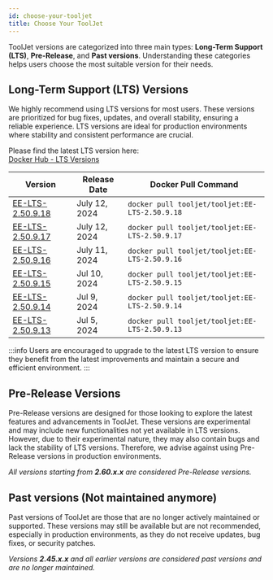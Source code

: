 ```yaml
---
id: choose-your-tooljet
title: Choose Your ToolJet
---
```


ToolJet versions are categorized into three main types: **Long-Term Support (LTS)**,  **Pre-Release**, and **Past versions**. Understanding these categories helps users choose the most suitable version for their needs.

## Long-Term Support (LTS) Versions

We highly recommend using LTS versions for most users. These versions are prioritized for bug fixes, updates, and overall stability, ensuring a reliable experience. LTS versions are ideal for production environments where stability and consistent performance are crucial.

Please find the latest LTS version here: <br/>
[Docker Hub - LTS Versions](https://hub.docker.com/layers/tooljet/tooljet/EE-LTS-latest/images/sha256-14b250f73fedd9b9b57064e718713bc74e5234d2446e0b3acf51b73ee0aff397?context=explore) 

| Version | Release Date | Docker Pull Command |
|---------|--------------|----------------------|
| [EE-LTS-2.50.9.18](https://hub.docker.com/layers/tooljet/tooljet/EE-LTS-2.50.9.18/images/sha256-f95c0d05a2d8b8bd3ab515e223fb04ca74a0d9a71e500cddc480e6513ac7aaf2?context=explore) | July 12, 2024 | `docker pull tooljet/tooljet:EE-LTS-2.50.9.18` |
| [EE-LTS-2.50.9.17](https://hub.docker.com/layers/tooljet/tooljet/EE-LTS-2.50.9.17/images/sha256-bf55f47ec955dcb62e93645582dadd60f7b20bec7e435a0921a9b47e03a0530b?context=explore) | July 12, 2024 | `docker pull tooljet/tooljet:EE-LTS-2.50.9.17` |
| [EE-LTS-2.50.9.16](https://hub.docker.com/layers/tooljet/tooljet/EE-LTS-2.50.9.16/images/sha256-89d86e778458f5dfc2c43f5221a584fd9b48d8dc590f2bded2f287ba9c0addd1?context=explore) | July 11, 2024 | `docker pull tooljet/tooljet:EE-LTS-2.50.9.16` |
| [EE-LTS-2.50.9.15](https://hub.docker.com/layers/tooljet/tooljet/EE-LTS-2.50.9.15/images/sha256-a3b12a843a2e06485816d4d3c6595638c01084e03bee24367345e80a048ea90b?context=explore) | Jul 10, 2024 | `docker pull tooljet/tooljet:EE-LTS-2.50.9.15` |
| [EE-LTS-2.50.9.14](https://hub.docker.com/layers/tooljet/tooljet/EE-LTS-2.50.9.14/images/sha256-9615be8e9e827883d0ca49be4e705fe87ade54e274069626745566b4ead959b4?context=explore) | Jul 9, 2024 | `docker pull tooljet/tooljet:EE-LTS-2.50.9.14` |
| [EE-LTS-2.50.9.13](https://hub.docker.com/layers/tooljet/tooljet/EE-LTS-2.50.9.13/images/sha256-f3d21f51a389c5f2e907e95c59cb12e1129a6fc6b5f1c11ec1e6e27ec21dad90?context=explore) | Jul 5, 2024 | `docker pull tooljet/tooljet:EE-LTS-2.50.9.13` |

:::info
Users are encouraged to upgrade to the latest LTS version to ensure they benefit from the latest improvements and maintain a secure and efficient environment. 
:::

## Pre-Release Versions

Pre-Release versions are designed for those looking to explore the latest features and advancements in ToolJet. These versions are experimental and may include new functionalities not yet available in LTS versions. However, due to their experimental nature, they may also contain bugs and lack the stability of LTS versions. Therefore, we advise against using Pre-Release versions in production environments.

*All versions starting from **2.60.x.x** are considered Pre-Release versions.*

## Past versions (Not maintained anymore)

Past versions of ToolJet are those that are no longer actively maintained or supported. These versions may still be available but are not recommended, especially in production environments, as they do not receive updates, bug fixes, or security patches. 

*Versions **2.45.x.x** and all earlier versions are considered past versions and are no longer maintained.*